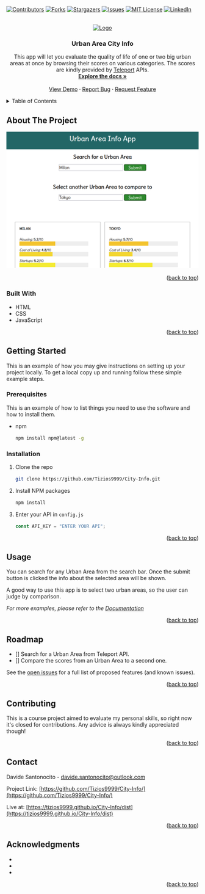 <!-- Improved compatibility of back to top link: See: https://github.com/othneildrew/Best-README-Template/pull/73 -->

<a name="readme-top"></a>

<!-- PROJECT SHIELDS -->
<!--
*** I'm using markdown "reference style" links for readability.
*** Reference links are enclosed in brackets [ ] instead of parentheses ( ).
*** See the bottom of this document for the declaration of the reference variables
*** for contributors-url, forks-url, etc. This is an optional, concise syntax you may use.
*** https://www.markdownguide.org/basic-syntax/#reference-style-links
-->

[![Contributors][contributors-shield]][contributors-url]
[![Forks][forks-shield]][forks-url]
[![Stargazers][stars-shield]][stars-url]
[![Issues][issues-shield]][issues-url]
[![MIT License][license-shield]][license-url]
[![LinkedIn][linkedin-shield]][linkedin-url]

<!-- PROJECT LOGO -->
<br />
<div align="center">
  <a href="https://github.com/Tizios9999/City-Info">
    <img src="https://www.kindpng.com/picc/m/160-1608792_circle-document-icon-png-transparent-png.png" alt="Logo" width="80" height="80">
  </a>

<h3 align="center">Urban Area City Info</h3>

  <p align="center">
    This app will let you evaluate the quality of life of one or two big urban areas at once by browsing their scores on various categories. 
    The scores are kindly provided by <a href="https://teleport.org/">Teleport</a> APIs.
    <br />
    <a href="https://github.com/Tizios9999/City-Info"><strong>Explore the docs »</strong></a>
    <br />
    <br />
    <a href="https://tizios9999.github.io/City-Info/dist">View Demo</a>
    ·
    <a href="https://github.com/Tizios9999/City-Info/issues">Report Bug</a>
    ·
    <a href="https://github.com/Tizios9999/City-Info/issues">Request Feature</a>
  </p>
</div>

<!-- TABLE OF CONTENTS -->
<details>
  <summary>Table of Contents</summary>
  <ol>
    <li>
      <a href="#about-the-project">About The Project</a>
      <ul>
        <li><a href="#built-with">Built With</a></li>
      </ul>
    </li>
    <li>
      <a href="#getting-started">Getting Started</a>
      <ul>
        <li><a href="#prerequisites">Prerequisites</a></li>
        <li><a href="#installation">Installation</a></li>
      </ul>
    </li>
    <li><a href="#usage">Usage</a></li>
    <li><a href="#roadmap">Roadmap</a></li>
    <li><a href="#contributing">Contributing</a></li>
    <li><a href="#license">License</a></li>
    <li><a href="#contact">Contact</a></li>
    <li><a href="#acknowledgments">Acknowledgments</a></li>
  </ol>
</details>

<!-- ABOUT THE PROJECT -->

## About The Project

[![Product Name Screen Shot][product-screenshot]](https://tizios9999.github.io/City-Info/dist)

<p align="right">(<a href="#readme-top">back to top</a>)</p>

### Built With

- HTML
- CSS
- JavaScript

<p align="right">(<a href="#readme-top">back to top</a>)</p>

<!-- GETTING STARTED -->

## Getting Started

This is an example of how you may give instructions on setting up your project locally.
To get a local copy up and running follow these simple example steps.

### Prerequisites

This is an example of how to list things you need to use the software and how to install them.

- npm
  ```sh
  npm install npm@latest -g
  ```

### Installation

1. Clone the repo
   ```sh
   git clone https://github.com/Tizios9999/City-Info.git
   ```
2. Install NPM packages
   ```sh
   npm install
   ```
3. Enter your API in `config.js`
   ```js
   const API_KEY = "ENTER YOUR API";
   ```

<p align="right">(<a href="#readme-top">back to top</a>)</p>

<!-- USAGE EXAMPLES -->

## Usage

You can search for any Urban Area from the search bar. Once the submit button is clicked the info about the selected area will be shown.

A good way to use this app is to select two urban areas, so the user can judge by comparison.

_For more examples, please refer to the [Documentation](https://example.com)_

<p align="right">(<a href="#readme-top">back to top</a>)</p>

<!-- ROADMAP -->

## Roadmap

- [] Search for a Urban Area from Teleport API.
- [] Compare the scores from an Urban Area to a second one.

See the [open issues](https://github.com/Tizios9999/City-Info/issues) for a full list of proposed features (and known issues).

<p align="right">(<a href="#readme-top">back to top</a>)</p>

<!-- CONTRIBUTING -->

## Contributing

This is a course project aimed to evaluate my personal skills, so right now it's closed for contributions. Any advice is always kindly appreciated though!

<p align="right">(<a href="#readme-top">back to top</a>)</p>

<!-- CONTACT -->

## Contact

Davide Santonocito - davide.santonocito@outlook.com

Project Link: [https://github.com/Tizios9999/City-Info/](https://github.com/Tizios9999/City-Info/)

Live at: [https://tizios9999.github.io/City-Info/dist](https://tizios9999.github.io/City-Info/dist)

<p align="right">(<a href="#readme-top">back to top</a>)</p>

<!-- ACKNOWLEDGMENTS -->

## Acknowledgments

- []()
- []()
- []()

<p align="right">(<a href="#readme-top">back to top</a>)</p>

<!-- MARKDOWN LINKS & IMAGES -->
<!-- https://www.markdownguide.org/basic-syntax/#reference-style-links -->

[contributors-shield]: https://img.shields.io/github/contributors/Tizios9999/City-Info.svg?style=for-the-badge
[contributors-url]: https://github.com/Tizios9999/City-Info/graphs/contributors
[forks-shield]: https://img.shields.io/github/forks/Tizios9999/City-Info.svg?style=for-the-badge
[forks-url]: https://github.com/Tizios9999/City-Info/network/members
[stars-shield]: https://img.shields.io/github/stars/Tizios9999/City-Info.svg?style=for-the-badge
[stars-url]: https://github.com/Tizios9999/City-Info/stargazers
[issues-shield]: https://img.shields.io/github/issues/Tizios9999/City-Info.svg?style=for-the-badge
[issues-url]: https://github.com/Tizios9999/City-Info/issues
[license-shield]: https://img.shields.io/github/license/Tizios9999/City-Info.svg?style=for-the-badge
[license-url]: https://github.com/Tizios9999/City-Info/blob/master/LICENSE.txt
[linkedin-shield]: https://img.shields.io/badge/-LinkedIn-black.svg?style=for-the-badge&logo=linkedin&colorB=555
[linkedin-url]: https://linkedin.com/in/davide-santonocito-36ab84170
[product-screenshot]: src/img/preview.png
